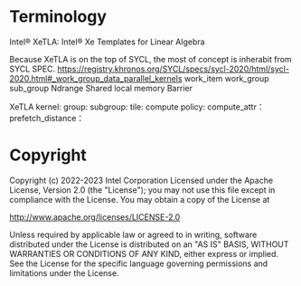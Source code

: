 # Terminology

Intel® XeTLA: Intel® Xe Templates for Linear Algebra

Because XeTLA is on the top of SYCL, the most of concept is inherabit from SYCL SPEC.
https://registry.khronos.org/SYCL/specs/sycl-2020/html/sycl-2020.html#_work_group_data_parallel_kernels
work_item
work_group
sub_group
Ndrange
Shared local memory
Barrier

XeTLA 
kernel:
group:
subgroup:
tile:
compute policy:
compute_attr： 
prefetch_distance： 


# Copyright
Copyright (c) 2022-2023 Intel Corporation Licensed under the Apache License, Version 2.0 (the "License"); you may not use this file except in compliance with the License. You may obtain a copy of the License at

http://www.apache.org/licenses/LICENSE-2.0

Unless required by applicable law or agreed to in writing, software distributed under the License is distributed on an "AS IS" BASIS, WITHOUT WARRANTIES OR CONDITIONS OF ANY KIND, either express or implied. See the License for the specific language governing permissions and limitations under the License.
